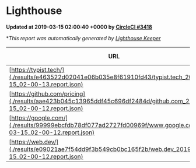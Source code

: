 
# Lighthouse

**Updated at 2019-03-15 02:00:40 +0000 by [CircleCI #3418](https://circleci.com/gh/ItinerisLtd/lighthouse-keeper-example/3418)**

**This report was automatically generated by [Lighthouse Keeper](https://github.com/itinerisltd/lighthouse-keeper)*

| URL | Performance | Accessibility | Best Practices | SEO | PWA | Updated At |
| --- | --- | --- | --- | --- | --- | --- |
| [https://typist.tech/](./results/e463522d02041e06b035e8f61910fd43/typist.tech_2019-03-15_02-00-13.report.json) | 1 |  |  |  |  | 2019-03-15T02:00:13.040Z |
| [https://github.com/pricing](./results/aae423b045c13965ddf45c696df2484d/github.com_2019-03-15_02-00-12.report.json) | 0.8 | 0.89 | 0.93 | 0.9 | 0.58 | 2019-03-15T02:00:12.784Z |
| [https://google.com/](./results/99999ebcfdb78df077ad2727fd00969f/www.google.com_2019-03-15_02-00-12.report.json) | 0.95 | 0.71 | 0.93 | 0.82 | 0.58 | 2019-03-15T02:00:12.962Z |
| [https://web.dev/](./results/e09021ae7f54dd9f3b549cb0bc165f2b/web.dev_2019-03-15_02-00-12.report.json) | 0.95 | 0.93 | 1 | 0.87 | 1 | 2019-03-15T02:00:12.044Z |
